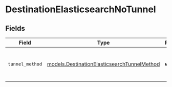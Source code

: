 # DestinationElasticsearchNoTunnel


## Fields

| Field                                                                                            | Type                                                                                             | Required                                                                                         | Description                                                                                      |
| ------------------------------------------------------------------------------------------------ | ------------------------------------------------------------------------------------------------ | ------------------------------------------------------------------------------------------------ | ------------------------------------------------------------------------------------------------ |
| `tunnel_method`                                                                                  | [models.DestinationElasticsearchTunnelMethod](../models/destinationelasticsearchtunnelmethod.md) | :heavy_check_mark:                                                                               | No ssh tunnel needed to connect to database                                                      |